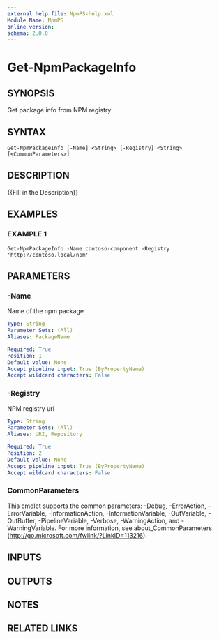 ```yaml
---
external help file: NpmPS-help.xml
Module Name: NpmPS
online version:
schema: 2.0.0
---
```


# Get-NpmPackageInfo

## SYNOPSIS
Get package info from NPM registry

## SYNTAX

```
Get-NpmPackageInfo [-Name] <String> [-Registry] <String> [<CommonParameters>]
```

## DESCRIPTION
{{Fill in the Description}}

## EXAMPLES

### EXAMPLE 1
```
Get-NpmPackageInfo -Name contoso-component -Registry 'http://contoso.local/npm'
```

## PARAMETERS

### -Name
Name of the npm package

```yaml
Type: String
Parameter Sets: (All)
Aliases: PackageName

Required: True
Position: 1
Default value: None
Accept pipeline input: True (ByPropertyName)
Accept wildcard characters: False
```

### -Registry
NPM registry uri

```yaml
Type: String
Parameter Sets: (All)
Aliases: URI, Repository

Required: True
Position: 2
Default value: None
Accept pipeline input: True (ByPropertyName)
Accept wildcard characters: False
```

### CommonParameters
This cmdlet supports the common parameters: -Debug, -ErrorAction, -ErrorVariable, -InformationAction, -InformationVariable, -OutVariable, -OutBuffer, -PipelineVariable, -Verbose, -WarningAction, and -WarningVariable. For more information, see about_CommonParameters (http://go.microsoft.com/fwlink/?LinkID=113216).

## INPUTS

## OUTPUTS

## NOTES

## RELATED LINKS
